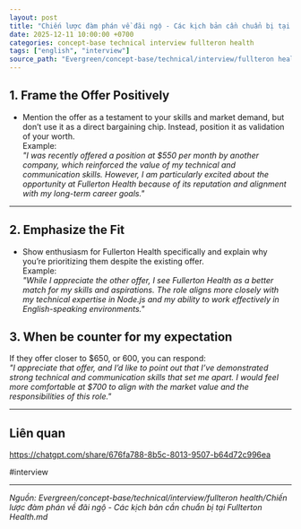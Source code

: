 ```yaml
---
layout: post
title: "Chiến lược đàm phán về đãi ngộ - Các kịch bản cần chuẩn bị tại Fullterton Health"
date: 2025-12-11 10:00:00 +0700
categories: concept-base technical interview fullteron health
tags: ["english", "interview"]
source_path: "Evergreen/concept-base/technical/interview/fullteron health/Chiến lược đàm phán về đãi ngộ - Các kịch bản cần chuẩn bị tại Fullterton Health.md"
---
```

## 1. **Frame the Offer Positively**

- Mention the offer as a testament to your skills and market demand, but don’t use it as a direct bargaining chip. Instead, position it as validation of your worth.  
    Example:  
    _"I was recently offered a position at $550 per month by another company, which reinforced the value of my technical and communication skills. However, I am particularly excited about the opportunity at Fullerton Health because of its reputation and alignment with my long-term career goals."_

---

## 2. **Emphasize the Fit**

- Show enthusiasm for Fullerton Health specifically and explain why you’re prioritizing them despite the existing offer.  
    Example:  
    _"While I appreciate the other offer, I see Fullerton Health as a better match for my skills and aspirations. The role aligns more closely with my technical expertise in Node.js and my ability to work effectively in English-speaking environments."_


## 3. When be counter for my expectation

If they offer closer to $650, or 600, you can respond:  
_"I appreciate that offer, and I’d like to point out that I’ve demonstrated strong technical and communication skills that set me apart. I would feel more comfortable at $700 to align with the market value and the responsibilities of this role."_

---
## Liên quan

https://chatgpt.com/share/676fa788-8b5c-8013-9507-b64d72c996ea

#interview

---
*Nguồn: Evergreen/concept-base/technical/interview/fullteron health/Chiến lược đàm phán về đãi ngộ - Các kịch bản cần chuẩn bị tại Fullterton Health.md*